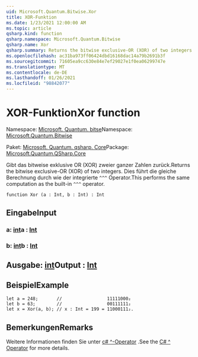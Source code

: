 ```yaml
---
uid: Microsoft.Quantum.Bitwise.Xor
title: XOR-Funktion
ms.date: 1/23/2021 12:00:00 AM
ms.topic: article
qsharp.kind: function
qsharp.namespace: Microsoft.Quantum.Bitwise
qsharp.name: Xor
qsharp.summary: Returns the bitwise exclusive-OR (XOR) of two integers. This performs the same computation as the built-in `^^^` operator.
ms.openlocfilehash: ac31ba973ff06424dbd16168dac14a79b2691b3f
ms.sourcegitcommit: 71605ea9cc630e84e7ef29027e1f0ea06299747e
ms.translationtype: MT
ms.contentlocale: de-DE
ms.lasthandoff: 01/26/2021
ms.locfileid: "98842077"
---
```

# <a name="xor-function"></a><span data-ttu-id="4a0b1-102">XOR-Funktion</span><span class="sxs-lookup"><span data-stu-id="4a0b1-102">Xor function</span></span>

<span data-ttu-id="4a0b1-103">Namespace: [Microsoft. Quantum. bitse](xref:Microsoft.Quantum.Bitwise)</span><span class="sxs-lookup"><span data-stu-id="4a0b1-103">Namespace: [Microsoft.Quantum.Bitwise](xref:Microsoft.Quantum.Bitwise)</span></span>

<span data-ttu-id="4a0b1-104">Paket: [Microsoft. Quantum. qsharp. Core](https://nuget.org/packages/Microsoft.Quantum.QSharp.Core)</span><span class="sxs-lookup"><span data-stu-id="4a0b1-104">Package: [Microsoft.Quantum.QSharp.Core](https://nuget.org/packages/Microsoft.Quantum.QSharp.Core)</span></span>


<span data-ttu-id="4a0b1-105">Gibt das bitweise exklusive OR (XOR) zweier ganzer Zahlen zurück.</span><span class="sxs-lookup"><span data-stu-id="4a0b1-105">Returns the bitwise exclusive-OR (XOR) of two integers.</span></span>
<span data-ttu-id="4a0b1-106">Dies führt die gleiche Berechnung durch wie der integrierte `^^^` Operator.</span><span class="sxs-lookup"><span data-stu-id="4a0b1-106">This performs the same computation as the built-in `^^^` operator.</span></span>

```qsharp
function Xor (a : Int, b : Int) : Int
```


## <a name="input"></a><span data-ttu-id="4a0b1-107">Eingabe</span><span class="sxs-lookup"><span data-stu-id="4a0b1-107">Input</span></span>

### <a name="a--int"></a><span data-ttu-id="4a0b1-108">a: [int](xref:microsoft.quantum.lang-ref.int)</span><span class="sxs-lookup"><span data-stu-id="4a0b1-108">a : [Int](xref:microsoft.quantum.lang-ref.int)</span></span>




### <a name="b--int"></a><span data-ttu-id="4a0b1-109">b: [int](xref:microsoft.quantum.lang-ref.int)</span><span class="sxs-lookup"><span data-stu-id="4a0b1-109">b : [Int](xref:microsoft.quantum.lang-ref.int)</span></span>





## <a name="output--int"></a><span data-ttu-id="4a0b1-110">Ausgabe: [int](xref:microsoft.quantum.lang-ref.int)</span><span class="sxs-lookup"><span data-stu-id="4a0b1-110">Output : [Int](xref:microsoft.quantum.lang-ref.int)</span></span>



## <a name="example"></a><span data-ttu-id="4a0b1-111">Beispiel</span><span class="sxs-lookup"><span data-stu-id="4a0b1-111">Example</span></span>

```qsharp
let a = 248;       //                 11111000₂
let b = 63;        //                 00111111₂
let x = Xor(a, b); // x : Int = 199 = 11000111₂.
```

## <a name="remarks"></a><span data-ttu-id="4a0b1-112">Bemerkungen</span><span class="sxs-lookup"><span data-stu-id="4a0b1-112">Remarks</span></span>

<span data-ttu-id="4a0b1-113">Weitere Informationen finden Sie unter [c# ^-Operator](https://docs.microsoft.com/dotnet/csharp/language-reference/operators/xor-operator) .</span><span class="sxs-lookup"><span data-stu-id="4a0b1-113">See the [C# ^ Operator](https://docs.microsoft.com/dotnet/csharp/language-reference/operators/xor-operator) for more details.</span></span>